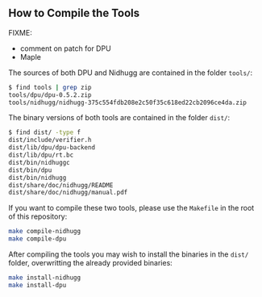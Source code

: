 ## How to Compile the Tools

FIXME:
- comment on patch for DPU
- Maple

The sources of both DPU and Nidhugg are contained in the folder `tools/`:

```sh
$ find tools | grep zip
tools/dpu/dpu-0.5.2.zip
tools/nidhugg/nidhugg-375c554fdb208e2c50f35c618ed22cb2096ce4da.zip
```

The binary versions of both tools are contained in the folder `dist/`:

```sh
$ find dist/ -type f
dist/include/verifier.h
dist/lib/dpu/dpu-backend
dist/lib/dpu/rt.bc
dist/bin/nidhuggc
dist/bin/dpu
dist/bin/nidhugg
dist/share/doc/nidhugg/README
dist/share/doc/nidhugg/manual.pdf
```

If you want to compile these two tools, please use the `Makefile` in the root of
this repository:

```sh
make compile-nidhugg
make compile-dpu
```

After compiling the tools you may wish to install the binaries in the `dist/`
folder, overwritting the already provided binaries:

```sh
make install-nidhugg
make install-dpu
```
